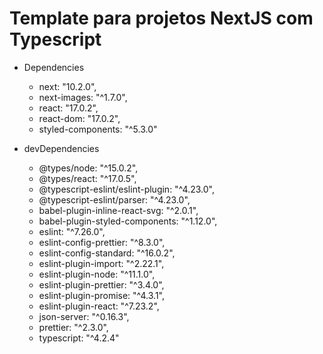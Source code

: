 # Template para projetos NextJS com Typescript

* Dependencies
  * next: "10.2.0",
  * next-images: "^1.7.0",
  * react: "17.0.2",
  * react-dom: "17.0.2",
  * styled-components: "^5.3.0"

* devDependencies
  * @types/node: "^15.0.2",
  * @types/react: "^17.0.5",
  * @typescript-eslint/eslint-plugin: "^4.23.0",
  * @typescript-eslint/parser: "^4.23.0",
  * babel-plugin-inline-react-svg: "^2.0.1",
  * babel-plugin-styled-components: "^1.12.0",
  * eslint: "^7.26.0",
  * eslint-config-prettier: "^8.3.0",
  * eslint-config-standard: "^16.0.2",
  * eslint-plugin-import: "^2.22.1",
  * eslint-plugin-node: "^11.1.0",
  * eslint-plugin-prettier: "^3.4.0",
  * eslint-plugin-promise: "^4.3.1",
  * eslint-plugin-react: "^7.23.2",
  * json-server: "^0.16.3",
  * prettier: "^2.3.0",
  * typescript: "^4.2.4"
